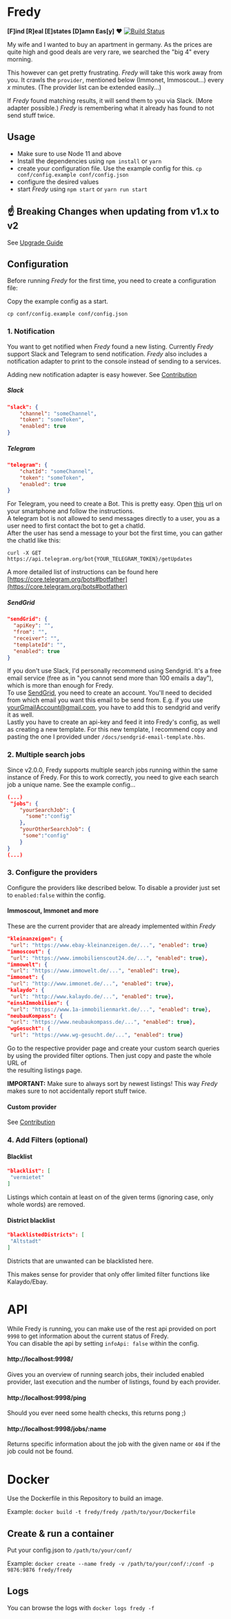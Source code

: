 # Fredy  
  
**[F]ind [R]eal [E]states [D]amn Eas[y]** :heart:  [![Build Status](https://travis-ci.org/orangecoding/fredy.svg?branch=master)](https://travis-ci.org/orangecoding/fredy)
  
My wife and I wanted to buy an apartment in germany. As the prices are quite high and good deals are very rare, we searched the "big 4" every morning.     
  
This however can get pretty frustrating. _Fredy_ will take this work away from you. It crawls the `provider`, mentioned below (Immonet, Immoscout...) every _x_ minutes. (The provider list can be extended easily...)     
  
If _Fredy_ found matching results, it will send them to you via Slack. (More adapter possible.) _Fredy_ is remembering what it already has found to not send stuff twice.  
  
## Usage  
  
- Make sure to use Node 11 and above  
- Install the dependencies using `npm install` or `yarn`  
- create your configuration file. Use the example config for this. `cp conf/config.example conf/config.json`  
- configure the desired values  
- start _Fredy_ using `npm start` or `yarn run start`  
  
## :point_up: Breaking Changes when updating from v1.x to v2
See [Upgrade Guide](./doc/upgrade-from-1-to-2.md)
  
## Configuration  
  
Before running _Fredy_ for the first time, you need to create a configuration file:  
  
Copy the example config as a start.  
```  
cp conf/config.example conf/config.json  
```  
  
### 1. Notification  
  
You want to get notified when _Fredy_ found a new listing. Currently _Fredy_ support Slack and Telegram to send notification. _Fredy_ also includes a notification adapter to print to the console instead of sending to a services.  
  
Adding new notification adapter is easy however. See [Contribution](https://github.com/orangecoding/fredy/blob/master/CONTRIBUTION.md)  
  
##### Slack 
```json  
"slack": {  
    "channel": "someChannel", 
    "token": "someToken", 
    "enabled": true
}  
```  
  
##### Telegram  
```json  
"telegram": {  
    "chatId": "someChannel", 
    "token": "someToken", 
    "enabled": true
}  
```  
  
For Telegram, you need to create a Bot. This is pretty easy. Open [this](https://telegram.me/BotFather) url on your smartphone and follow the instructions.  
A telegram bot is not allowed to send messages directly to a user, you as a user need to first contact the bot to get a chatId.     
After the user has send a message to your bot the first time, you can gather the chatId like this:   
```  
curl -X GET https://api.telegram.org/bot{YOUR_TELEGRAM_TOKEN}/getUpdates  
```  
  
A more detailed list of instructions can be found here [https://core.telegram.org/bots#botfather](https://core.telegram.org/bots#botfather)

##### SendGrid 
```json  
"sendGrid": {
  "apiKey": "",
  "from": "",
  "receiver": "",
  "templateId": "",
  "enabled": true
}  
```    
If you don't use Slack, I'd personally recommend using Sendgrid. It's a free email service (free as in "you cannot send more than 100 emails a day"), which is more than enough for Fredy.   
To use [SendGrid](https://sendgrid.com/), you need to create an account. You'll need to decided from which email you want this email to be send from. E.g. if you use yourGmailAccount@gmail.com, you have to add this to sendgrid and verify it as well.     
Lastly you have to create an api-key and feed it into Fredy's config, as well as creating a new template. For this new template, I recommend copy and pasting the one I provided under `/docs/sendgrid-email-template.hbs`.
  
### 2. Multiple search jobs 

Since v2.0.0, Fredy supports multiple search jobs running within the same instance of Fredy. For this to work correctly, you need to give each search job a unique name.
See the example config... 
```json
(...)
 "jobs": {
    "yourSearchJob": {
      "some":"config"
    },
    "yourOtherSearchJob": {
     "some":"config"
    }
}
(...)
```  
  
### 3. Configure the providers  
  
Configure the providers like described below. To disable a provider just set to `enabled:false` within the config.  
  
#### Immoscout, Immonet and more  
  
These are the current provider that are already implemented within _Fredy_  
  
```json  
"kleinanzeigen": {  
 "url": "https://www.ebay-kleinanzeigen.de/...", "enabled": true}  
"immoscout": {  
 "url": "https://www.immobilienscout24.de/...", "enabled": true},  
"immowelt": {  
 "url": "https://www.immowelt.de/...", "enabled": true},  
"immonet": {  
 "url": "http://www.immonet.de/...", "enabled": true},  
"kalaydo": {  
 "url": "http://www.kalaydo.de/...", "enabled": true},  
"einsAImmobilien": {  
 "url": "https://www.1a-immobilienmarkt.de/...", "enabled": true},  
"neubauKompass": {  
 "url": "https://www.neubaukompass.de/...", "enabled": true},  
"wgGesucht": {  
 "url": "https://www.wg-gesucht.de/...", "enabled": true}  
```  
  
Go to the respective provider page and create your custom search queries by using the provided filter options. Then just copy and paste the whole URL of  
the resulting listings page.  
  
**IMPORTANT:** Make sure to always sort by newest listings! This way _Fredy_ makes sure to not accidentally report stuff twice.  
  
#### Custom provider  
  
See [Contribution](https://github.com/orangecoding/fredy/blob/master/CONTRIBUTION.md)  
  
### 4. Add Filters (optional)  
  
  
#### Blacklist  
  
```json  
"blacklist": [  
 "vermietet"
]  
```  
  
Listings which contain at least on of the given terms (ignoring case, only whole words) are removed.   
  
#### District blacklist  
```json  
"blacklistedDistricts": [  
 "Altstadt"
]  
```  
Districts that are unwanted can be blacklisted here.   
  
This makes sense for provider that only offer limited filter functions like Kalaydo/Ebay.  
  
# API   
While Fredy is running, you can make use of the rest api provided on port `9998` to get information about the current status of Fredy.    
You can disable the api by setting `infoApi: false` within the config.
  
#### http://localhost:9998/
Gives you an overview of running search jobs, their included enabled provider, last execution and the number of listings, found by each provider. 

#### http://localhost:9998/ping
Should you ever need some health checks, this returns pong ;)

#### http://localhost:9998/jobs/:name
Returns specific information about the job with the given name or `404` if the job could not be found.

# Docker   
Use the Dockerfile in this Repository to build an image.  
  
Example: `docker build -t fredy/fredy /path/to/your/Dockerfile`  
  
## Create & run a container  
  
Put your config.json to `/path/to/your/conf/`  
  
Example: `docker create --name fredy -v /path/to/your/conf/:/conf -p 9876:9876 fredy/fredy`
  
## Logs  
  
You can browse the logs with  `docker logs fredy -f`  
  
